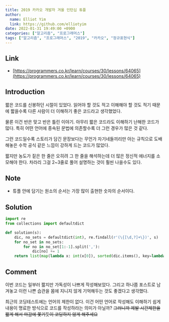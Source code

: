 ```yaml
---
title: 2019 카카오 개발자 겨울 인턴십 튜플
author:
  name: Elliot Yim
  link: https://github.com/elliotyim
date: 2022-01-31 19:49:00 +0900
categories: ["알고리즘", "프로그래머스"]
tags: ["알고리즘", "프로그래머스", "2019", "카카오", "정규표현식"]
---
```


## Link

- [https://programmers.co.kr/learn/courses/30/lessons/64065](https://programmers.co.kr/learn/courses/30/lessons/64065)

## Introduction

짧은 코드를 신봉하던 시절이 있었다. 읽어야 할 것도 적고 이해해야 할 것도 적기 때문에 짧을수록 다른 사람이 더 이해하기 좋은 코드라고 생각했었다.

물론 이건 반은 맞고 반은 틀린 이야기. 아무리 짧은 코드라도 이해하기 난해한 코드가 많다. 특히 어떤 언어에 종속된 문법에 의존할수록 더 그런 경우가 많은 것 같다.

그런 코드일수록 스토리가 담긴 문장보다는 무언가 자기네들끼리만 아는 규칙으로 도배해놓은 수학 공식 같은 느낌이 강하게 드는 코드가 많았다.

짧지만 농도가 짙은 한 줄은 오히려 그 한 줄을 해석하는데 더 많은 정신적 에너지를 소모해야 한다. 차라리 그걸 2~3줄로 풀어 설명하는 것이 훨씬 나을수도 있다.

## Note

- 튜플 안에 담기는 원소의 순서는 가장 많이 출현한 숫자의 순서이다.

## Solution

```python
import re
from collections import defaultdict

def solution(s):
    dic, no_sets = defaultdict(int), re.findall(r'(\{[\d,?]+\})', s)
    for no_set in no_sets:
        for no in no_set[1:-1].split(','):
            dic[no] += 1
    return list(map(lambda x: int(x[0]), sorted(dic.items(), key=lambda y: -y[1])))
```

## Comment

이번 코드는 일부러 짧지만 가독성이 나쁘게 작성해보았다. 그리고 하나쯤 포스트로 남겨놓고 이런 나쁜 습관을 몸에 지니지 않게 기억해두는 것도 좋겠다고 생각했다.

최근의 코딩테스트에는 언어의 제한이 없다. 이건 어떤 언어로 작성해도 이해하기 쉽게 내용이 명료한 방식으로 코드를 작성하라는 의미가 아닐까? ~~그러니까 제발 시간제한을 짧게 해서 마감에 쫓기듯이 코딩하지 않게 해주세요~~
